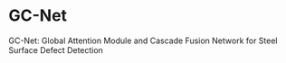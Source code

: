 # GC-Net
GC-Net: Global Attention Module and Cascade Fusion Network for Steel Surface Defect Detection
